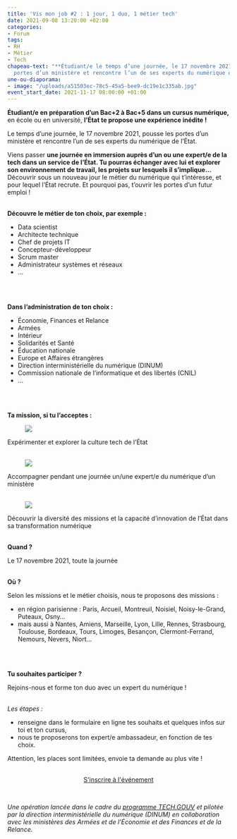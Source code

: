 ```yaml
---
title: 'Vis mon job #2 : 1 jour, 1 duo, 1 métier tech'
date: 2021-09-08 13:20:00 +02:00
categories:
- Forum
tags:
- RH
- Métier
- Tech
chapeau-text: "**Étudiant/e le temps d’une journée, le 17 novembre 2021, pousse les
  portes d’un ministère et rencontre l’un de ses experts du numérique de l’État !**"
une-ou-diaporama:
- image: "/uploads/a51503ec-78c5-45a5-bee9-dc19e1c335ab.jpg"
event_start_date: 2021-11-17 08:00:00 +01:00
---
```


**Étudiant/e en préparation d’un Bac\+2 à Bac\+5 dans un cursus numérique,** en école ou en université, **l’État te propose une expérience inédite !**

Le temps d’une journée, le 17 novembre 2021, pousse les portes d’un ministère et rencontre l’un de ses experts du numérique de l’État.

Viens passer **une journée en immersion auprès d’un ou une expert/e de la tech dans un service de l’État. Tu pourras échanger avec lui et explorer son environnement de travail, les projets sur lesquels il s’implique…** Découvrir sous un nouveau jour le métier du numérique qui t’intéresse, et pour lequel l’État recrute. Et pourquoi pas, t’ouvrir les portes d’un futur emploi !
<br>
<br>

**Découvre le métier de ton choix, par exemple :**

* Data scientist
* Architecte technique
* Chef de projets IT
* Concepteur-développeur
* Scrum master
* Administrateur systèmes et réseaux
* ...
<br>
<br>

**Dans l’administration de ton choix :**

* Économie, Finances et Relance
* Armées
* Intérieur
* Solidarités et Santé
* Éducation nationale
* Europe et Affaires étrangères
* Direction interministérielle du numérique (DINUM)
* Commission nationale de l’informatique et des libertés (CNIL)
* …
<br>
<br>

**Ta mission, si tu l’acceptes :**

<figure class='image-left' style='width: 7%;'><img src="/uploads/IMAGE1.png"/></figure>Expérimenter et explorer la culture tech de l’État
<br>
<br>

<figure class='image-left' style='width: 7%;'><img src="/uploads/IMAGE2-5704c3.png"/></figure>Accompagner pendant une journée un/une expert/e du numérique d’un ministère
<br>
<br>

<figure class='image-left' style='width: 7%;'><img src="/uploads/IMAGE3.png"/></figure>Découvrir la diversité des missions et la capacité d’innovation de l’État dans sa transformation numérique
<br>
<br>

**Quand ?**

Le 17 novembre 2021, toute la journée
<br>
<br>


**Où ?**

Selon les missions et le métier choisis, nous te proposons des missions :

* en région parisienne : Paris, Arcueil, Montreuil, Noisiel, Noisy-le-Grand, Puteaux, Osny…
* mais aussi à Nantes, Amiens, Marseille, Lyon, Lille, Rennes, Strasbourg, Toulouse, Bordeaux, Tours, Limoges, Besançon, Clermont-Ferrand, Nemours, Nevers, Niort…
<br>
<br>

**Tu souhaites participer ?**

Rejoins-nous et forme ton duo avec un expert du numérique !
<br>
<br>

*Les étapes :*

* renseigne dans le formulaire en ligne tes souhaits et quelques infos sur toi et ton cursus,
* nous te proposerons ton expert/e ambassadeur, en fonction de tes choix.

Attention, les places sont limitées, envoie ta demande au plus vite !
<br>
<br>


<p align="center"><a href="https://sgmap.sphinxdeclic.com/d/s/wnvr8p" class="button">S'inscrire à l'événement</a></p>

<br>

*Une opération lancée dans le cadre du [programme TECH.GOUV](https://www.numerique.gouv.fr/publications/tech-gouv-strategie-et-feuille-de-route-2019-2021/) et pilotée par la direction interministérielle du numérique (DINUM) en collaboration avec les ministères des Armées et de l’Économie et des Finances et de la Relance.*